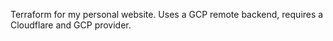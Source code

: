 Terraform for my personal website. Uses a GCP remote backend, requires a Cloudflare and GCP provider.
